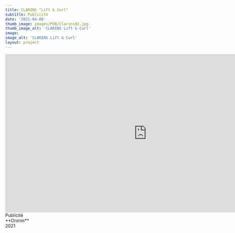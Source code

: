 ```yaml
---
title: CLARINS "Lift & Curl"
subtitle: Publicité
date: '2021-04-08'
thumb_image: images/PUB/Clarins02.jpg
thumb_image_alt: 'CLARINS Lift & Curl'
image: 
image_alt: 'CLARINS Lift & Curl'
layout: project
---
```


<iframe width="900" height="506" src="https://www.youtube.com/embed/Mnlj72VZcr8" title="YouTube video player" frameborder="0" allow="accelerometer; autoplay; clipboard-write; encrypted-media; gyroscope; picture-in-picture" allowfullscreen></iframe>
Publicité <br>
**Onirim** <br>
2021 <br>